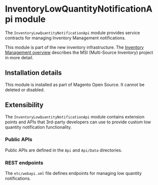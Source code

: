 # InventoryLowQuantityNotificationApi module

The `InventoryLowQuantityNotificationApi` module provides service contracts for managing Inventory Management notifications.

This module is part of the new inventory infrastructure. The
[Inventory Management overview](https://devdocs.magento.com/guides/v2.4/inventory/index.html)
describes the MSI (Multi-Source Inventory) project in more detail.

## Installation details

This module is installed as part of Magento Open Source. It cannot be deleted or disabled.

## Extensibility

The `InventoryLowQuantityNotificationApi` module contains extension points and APIs that 3rd-party developers
can use to provide custom low quantity notification functionality.

### Public APIs

Public APIs are defined in the `Api` and `Api/Data` directories.

### REST endpoints

The `etc/webapi.xml` file defines endpoints for managing low quantity notifications.
